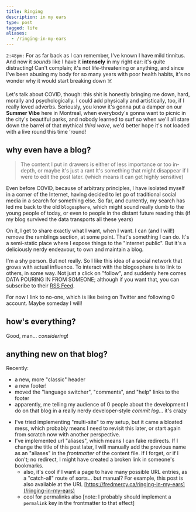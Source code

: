 ```yaml
---
title: Ringing
description: in my ears
type: post
tagged: life
aliases:
  - /ringing-in-my-ears
---
```


`2:48pm:` For as far back as I can remember, I've known I have mild tinnitus. And now it _sounds_ like I have it **intensely** in my right ear: it's quite distracting! Can't complain; it's not life-threatening or anything, and since I've been abusing my body for so many years with poor health habits, it's no wonder why it would start breaking down ☠️

Let's talk about COVID, though: this shit is honestly bringing me down, hard, morally and psychologically. I could add physically and artistically, too, if I really loved adverbs. Seriously, you know it's gonna put a damper on our **Summer Vibe** here in Montreal, when everybody's gonna want to picnic in the city's beautiful parks, and nobody learned to surf so when we'll all stare down the barrel of that mythical _third wave_, we'd better hope it's not loaded with a live round this time ‘round!

## why even have a blog?

> The content I put in drawers is either of less importance or too in-depth, or maybe it's just a rant
> It's something that might disappear if I were to edit the post later. (which means it can get highly sensitive)

<aside data-component="drawer" data-label="answer (+)">

Even before COVID, because of arbitrary principles, I have isolated myself in a corner of the Internet, having decided to let go of traditional social media in a search for something else. So far, and currently, my search has led me back to the old `blogosphere`, which might sound really dumb to the young people of today, or even to people in the distant future reading this (if my blog survived the data transports all these years)

On it, I get to share exactly what I want, when I want. I can (and I will!) remove the ramblings section, at some point. That's something I can do. It's a semi-static place where I expose things to the "internet public". But it's a deliciously nerdy endeavour, to own and maintain a blog.

I'm a shy person. But not really. So I like this idea of a social network that grows with actual influence. To interact with the blogosphere is to link to others, in some way. Not just a click on "follow", and suddenly here comes DATA POURING IN FROM SOMEONE; although if you want that, you can subscribe to their <a href="/rss.xml" data-no-transition>RSS Feed</a>.

For now I link to no-one, which is like being on Twitter and following 0 account. Maybe someday I will!

</aside>

## how's everything?

Good, man... _considering_!

## anything new on that blog?

Recently:

- a new, more "classic" header
- a new footer!
- moved the "language switcher", "comments", and "help" links to the footer
- apparently, me telling my audience of 0 people about the development I do on that blog in a really nerdy developer-style _commit log_... it's crazy

<aside data-component="drawer" data-label="it gets nerdier! (+)">

- I've tried implementing "multi-site" to my setup, but it came a bloated mess, which probably means I need to revisit this later, or start again from scratch now with another perspective.
- I've implemented url "aliases", which means I can fake redirects. If I change the title of this post later, I will manually add the previous name as an "aliases" in the _frontmatter_ of the content file. If I forget, or if I don't; no redirect, I might have created a broken link in someone's bookmarks.
    - also, it's cool if I want a page to have many possible URL entries, as a "catch-all" route of sorts... but manual? For example, this post is also available at the URL [https://fredmercy.ca/ringing-in-my-ears](/ringing-in-my-ears)
    - cool for permalinks also [note: I probably should implement a `permalink` key in the frontmatter to that effect]

</aside>

